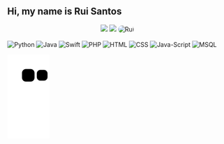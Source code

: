 ## Hi, my name is Rui Santos
<div align="center">
  <img height="180em" src="https://github-readme-stats.vercel.app/api?username=ruisantos04&show_icons=true&theme=dark&include_all_commits=true&count_private=true"/>
  <img height="180em" src="https://github-readme-stats.vercel.app/api/top-langs/?username=ruisantos04&layout=dark&langs_count=7&theme=dark"/>
  <img alt="Rui" height="auto" style="border-radius:10px;" src="https://avatars.githubusercontent.com/u/65464169?v=4">
</div>
  

  
<div style="display: inline_block"><br>
  <img align="center" alt="Python" src="https://img.shields.io/badge/Python-14354C?style=for-the-badge&logo=python&logoColor=white">
  <img align="center" alt="Java" src="https://img.shields.io/badge/Java-ED8B00?style=for-the-badge&logo=java&logoColor=white">
  <img align="center" alt="Swift" src="https://img.shields.io/badge/Swift-FA7343?style=for-the-badge&logo=swift&logoColor=white">
  <img align="center" alt="PHP" src="https://img.shields.io/badge/PHP-777BB4?style=for-the-badge&logo=php&logoColor=white">
  <img align="center" alt="HTML" src="https://img.shields.io/badge/HTML5-E34F26?style=for-the-badge&logo=html5&logoColor=white">
  <img align="center" alt="CSS" src="https://img.shields.io/badge/CSS3-1572B6?style=for-the-badge&logo=css3&logoColor=white">
  <img align="center" alt="Java-Script" src="https://img.shields.io/badge/JavaScript-323330?style=for-the-badge&logo=javascript&logoColor=F7DF1E">
  <img align="center" alt="MSQL" src="https://img.shields.io/badge/MySQL-00000F?style=for-the-badge&logo=mysql&logoColor=white">
  
 
  
  ![Snake animation](https://github.com/rafaballerini/rafaballerini/blob/output/github-contribution-grid-snake.svg)
  
</div>
